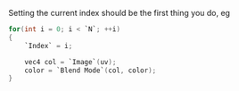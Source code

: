 
Setting the current index should be the first thing you do, eg

```c
for(int i = 0; i < `N`; ++i)
{
    `Index` = i;

    vec4 col = `Image`(uv);
    color = `Blend Mode`(col, color);
}
```